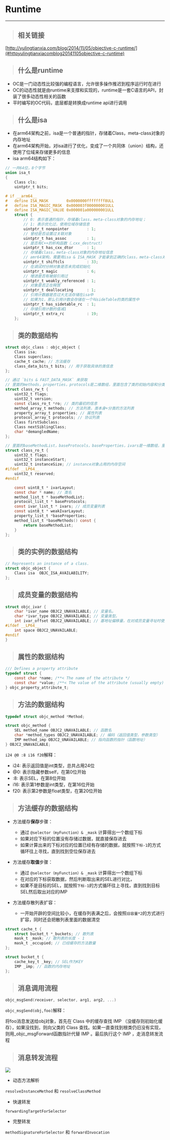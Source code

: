 # Runtime

---

> ## 相关链接

[http://yulingtianxia.com/blog/2014/11/05/objective-c-runtime/](#httpyulingtianxiacomblog20141105objective-c-runtime)

> ## 什么是runtime

 * OC是一门动态性比较强的编程语言，允许很多操作推迟到程序运行时在进行
 * OC的动态性就是由runtime来支撑和实现的，runtime是一套C语言的API，封装了很多动态性相关的函数
 * 平时编写的OC代码，底层都是转换成runtime api进行调用

> ## 什么是isa

 * 在arm64架构之前，isa是一个普通的指针，存储着Class，meta-class对象的内存地址
 * 在arm64架构开始，对isa进行了优化，变成了一个共同体（union）结构，还使用了位域来存储更多的信息
 * isa arm64结构如下：

```objectivec
// 一共64位，8个字节
union isa_t 
{
    Class cls;
    uintptr_t bits;

# if __arm64__
#   define ISA_MASK        0x0000000ffffffff8ULL
#   define ISA_MAGIC_MASK  0x000003f000000001ULL
#   define ISA_MAGIC_VALUE 0x000001a000000001ULL
    struct {
        // 0: 表示普通的指针，存储着class，meta-class对象的内存地址；
        // 1: 表示优化过，使用位域存储信息
        uintptr_t nonpointer        : 1; 
        // 曾经是否设置过关联对象
        uintptr_t has_assoc         : 1; 
        // 是否有C++的析构函数（.cxx_destruct）
        uintptr_t has_cxx_dtor      : 1;
        // 存储着class，meta-class对象的内存地址信息
        // amr64架构，需要用isa & ISA_MASK 才能拿到正确的class，meta-class对象的内存地址
        uintptr_t shiftcls          : 33; 
        // 在调试时分辨对象是否未完成初始化
        uintptr_t magic             : 6;
        // 增进是否有被弱引用过
        uintptr_t weakly_referenced : 1;
        // 对象是否正在释放
        uintptr_t deallocating      : 1;
        // 引用计数器是否过大无法存储在isa中
        // 如果为1，那么引用计数会存储在一个叫sideTable的类的属性中
        uintptr_t has_sidetable_rc  : 1;
        // 存储引用计数的值减1 
        uintptr_t extra_rc          : 19;
    };
```

> ## 类的数据结构

```objectivec
struct objc_class : objc_object {
    Class isa;
    Class superclass;
    cache_t cache; // 方法缓存
    class_data_bits_t bits; // 用于获取具体的类信息
};

// 通过 `bits & FAST_DATA_MASK` 来获取
// 里面的methods，properties，protocols是二维数组，里面包含了类的初始内容和分类的内容
struct class_rw_t {
    uint32_t flags;
    uint32_t version;
    const class_ro_t *ro; // 类的最初的信息
    method_array_t methods; // 方法列表，类本身+分类的方法列表
    property_array_t properties; // 属性列表
    protocol_array_t protocols; // 协议列表
    Class firstSubclass;
    Class nextSiblingClass;
    char *demangledName;
};

// 里面的baseMethodList，baseProtocols，baseProperties，ivars是一维数组，里面包含了类的初始内容
struct class_ro_t {
    uint32_t flags;
    uint32_t instanceStart;
    uint32_t instanceSize; // instance对象占用的内存空间
#ifdef __LP64__
    uint32_t reserved;
#endif

    const uint8_t * ivarLayout;
    const char * name; // 类名
    method_list_t * baseMethodList;
    protocol_list_t * baseProtocols;
    const ivar_list_t * ivars; // 成员变量列表
    const uint8_t * weakIvarLayout;
    property_list_t *baseProperties;
    method_list_t *baseMethods() const {
        return baseMethodList;
    }
};
```

> ## 类的实例的数据结构

```objectivec
// Represents an instance of a class.
struct objc_object {
    Class isa  OBJC_ISA_AVAILABILITY;
};
```

> ## 成员变量的数据结构

```objectivec
struct objc_ivar {
    char *ivar_name OBJC2_UNAVAILABLE; // 变量名。
    char *ivar_type OBJC2_UNAVAILABLE; // 变量类型。
    int ivar_offset OBJC2_UNAVAILABLE; // 基地址偏移量，在对成员变量寻址时使用。
#ifdef __LP64__
    int space OBJC2_UNAVAILABLE;
#endif
}
```

> ## 属性的数据结构

```objectivec
/// Defines a property attribute
typedef struct {
    const char *name; /**< The name of the attribute */
    const char *value; /**< The value of the attribute (usually empty) */
} objc_property_attribute_t;
```

> ## 方法的数据结构

```objectivec
typedef struct objc_method *Method;

struct objc_method {
    SEL method_name OBJC2_UNAVAILABLE; // 函数名
    char *method_types OBJC2_UNAVAILABLE; // 编码（返回值类型，参数类型）
    IMP method_imp OBJC2_UNAVAILABLE; // 指向函数的指针（函数地址）
} OBJC2_UNAVAILABLE;
```

`i24 @0 :8 i16 f20`解释：

* i24: 表示返回值是int类型，总共占用24位
* @0: 表示隐藏参数self，在第0位开始
* :8: 表示SEL，在第8位开始
* i16: 表示第1参数是int类型，在第16位开始
* f20: 表示第2参数是float类型，在第20位开始

> ## 方法缓存的数据结构

* 方法缓存**保存**步骤：

  * 通过 `@selector（myFunction）& _mask` 计算得出一个数组下标
  * 如果对应下标的位置没有存储过数据，就直接保存进去
  * 如果计算出来的下标对应的位置已经有存储的数据，就按照`下标-1`的方式循环往上寻找，直到找到空位保存进去

* 方法缓存**取值**步骤：

  * 通过 `@selector（myFunction）& _mask` 计算得出一个数组下标
  * 在对应的下标获取数据，然后判断取出来的SEL进行对比，
  * 如果不是目标的SEL，就按照`下标-1`的方式循环往上寻找，直到找到目标SEL然后取出对应的IMP

* 方法缓存散列表扩容：

  * 一开始开辟的空间比较小，在缓存列表满之后，会按照`旧容量*2`的方式进行扩容，同时还会把散列表里面的数据清空

```objectivec
struct cache_t {
    struct bucket_t *_buckets; // 散列表
    mask_t _mask; // 散列表的长度 - 1
    mask_t _occupied; // 已经缓存的方法数量
};

struct bucket_t {
    cache_key_t _key; // SEL作为KEY
    IMP _imp; // 函数的内存地址
};
```

> ## 消息调用流程

```objectivec
objc_msgSend(receiver, selector, arg1, arg2, ...)
```

`objc_msgSend(obj,foo)`解释：

将foo消息发送给obj对象，首先在 Class 中的缓存查找 IMP （没缓存则初始化缓存），如果没找到，则向父类的 Class 查找。如果一直查找到根类仍旧没有实现，则用\_objc\_msgForward函数指针代替 IMP 。最后执行这个 IMP ，走消息转发流程

> ## 消息转发流程

![](/assets/2019011002.png)

* 动态方法解析

`resolveInstanceMethod` 和 `resolveClassMethod`

* 快速转发

`forwardingTargetForSelector`

* 完整转发

`methodSignatureForSelector` 和 `forwardInvocation`

